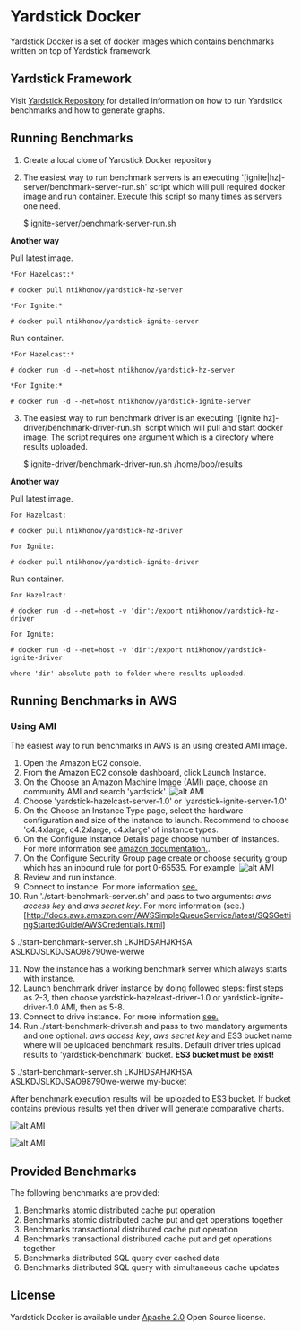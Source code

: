 # Yardstick Docker
Yardstick Docker is a set of docker images which contains benchmarks written on top of Yardstick framework.

## Yardstick Framework
Visit <a href="https://github.com/gridgain/yardstick" target="_blank">Yardstick Repository</a> for detailed information
on how to run Yardstick benchmarks and how to generate graphs.

## Running Benchmarks
1. Create a local clone of Yardstick Docker repository
2. The easiest way to run benchmark servers is an executing '[ignite|hz]-server/benchmark-server-run.sh' script which will pull required docker image and run container. Execute this script so many times as servers one need.

    $ ignite-server/benchmark-server-run.sh

**Another way**

Pull latest image.

    *For Hazelcast:*

    # docker pull ntikhonov/yardstick-hz-server

    *For Ignite:*

    # docker pull ntikhonov/yardstick-ignite-server

Run container.

    *For Hazelcast:*

    # docker run -d --net=host ntikhonov/yardstick-hz-server

    *For Ignite:*

    # docker run -d --net=host ntikhonov/yardstick-ignite-server

3. The easiest way to run benchmark driver is an executing '[ignite|hz]-driver/benchmark-driver-run.sh' script which will pull and start docker image. The script requires one argument which is a directory where results uploaded.

    $ ignite-driver/benchmark-driver-run.sh /home/bob/results

**Another way**

Pull latest image.

    For Hazelcast:

    # docker pull ntikhonov/yardstick-hz-driver

    For Ignite:

    # docker pull ntikhonov/yardstick-ignite-driver

Run container.

    For Hazelcast:

    # docker run -d --net=host -v 'dir':/export ntikhonov/yardstick-hz-driver

    For Ignite:

    # docker run -d --net=host -v 'dir':/export ntikhonov/yardstick-ignite-driver

    where 'dir' absolute path to folder where results uploaded.

## Running Benchmarks in AWS
### Using AMI
The easiest way to run benchmarks in AWS is an using created AMI image.

1. Open the Amazon EC2 console.
2. From the Amazon EC2 console dashboard, click Launch Instance.
3. On the Choose an Amazon Machine Image (AMI) page, choose an community AMI and search 'yardstick'.
![alt AMI](https://raw.githubusercontent.com/ntikhonov/yardstick-docker/master/img/bench-AMIs.png)
4. Choose 'yardstick-hazelcast-server-1.0' or 'yardstick-ignite-server-1.0'
5. On the Choose an Instance Type page, select the hardware configuration and size of the instance to launch. Recommend to choose 'c4.4xlarge, c4.2xlarge, c4.xlarge' of instance types.
6. On the Configure Instance Details page choose number of instances. For more information see
[amazon documentation.](https://aws.amazon.com/ru/documentation/).
7. On the Configure Security Group page create or choose security group which has an inbound rule for port 0-65535. For example:
![alt AMI](https://raw.githubusercontent.com/ntikhonov/yardstick-docker/master/img/bench-rul.png)
8. Review and run instance.
9. Connect to instance. For more information [see.](http://docs.aws.amazon.com/AWSEC2/latest/UserGuide/AccessingInstances.html)
10. Run './start-benchmark-server.sh' and pass to two arguments: *aws access key* and *aws secret key*. For more information (see.)[http://docs.aws.amazon.com/AWSSimpleQueueService/latest/SQSGettingStartedGuide/AWSCredentials.html]

  $ ./start-benchmark-server.sh LKJHDSAHJKHSA ASLKDJSLKDJSAO98790we-werwe

11. Now the instance has a working benchmark server which always starts with instance.
12. Launch benchmark driver instance by doing followed steps: first steps as 2-3, then choose yardstick-hazelcast-driver-1.0 or yardstick-ignite-driver-1.0 AMI, then as 5-8.
13. Connect to drive instance. For more information [see.](http://docs.aws.amazon.com/AWSEC2/latest/UserGuide/AccessingInstances.html)
14. Run ./start-benchmark-driver.sh and pass to two mandatory arguments and one optional: *aws access key*, *aws secret key* and ES3 bucket name where will be uploaded benchmark results. Default driver tries upload results to 'yardstick-benchmark' bucket. **ES3 bucket must be exist!**

   $ ./start-benchmark-server.sh LKJHDSAHJKHSA ASLKDJSLKDJSAO98790we-werwe my-bucket

After benchmark execution results will be uploaded to ES3 bucket. If bucket contains previous results yet then driver will generate comparative charts.

![alt AMI](https://raw.githubusercontent.com/ntikhonov/yardstick-docker/master/img/bench-result.png)

![alt AMI](https://raw.githubusercontent.com/ntikhonov/yardstick-docker/master/img/bench-results.png)

## Provided Benchmarks
The following benchmarks are provided:

1. Benchmarks atomic distributed cache put operation
2. Benchmarks atomic distributed cache put and get operations together
3. Benchmarks transactional distributed cache put operation
4. Benchmarks transactional distributed cache put and get operations together
5. Benchmarks distributed SQL query over cached data
6. Benchmarks distributed SQL query with simultaneous cache updates

## License
Yardstick Docker is available under [Apache 2.0](http://www.apache.org/licenses/LICENSE-2.0.html) Open Source license.